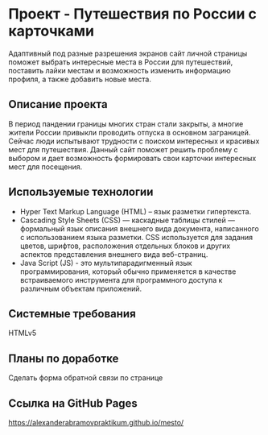# Проект - Путешествия по России с карточками

Адаптивный под разные разрешения экранов сайт личной страницы поможет выбрать интересные места в России для путешествий, поставить лайки местам и возможность изменить информацию профиля, а также добавить новые места.

## Описание проекта

В период пандении границы многих стран стали закрыты, а многие жители России привыкли проводить отпуска в основном заграницей. Сейчас люди испытывают трудности с поиском интересных и красивых мест для путешествия. Данный сайт поможет решить проблему с выбором и дает возможность формировать свои карточки интересных мест для посещения.

## Используемые технологии

* Hyper Text Markup Language (HTML) – язык разметки гипертекста.
* Cascading Style Sheets (CSS) — каскадные таблицы стилей — формальный язык описания внешнего вида документа, написанного с использованием языка разметки. CSS используется для задания цветов, шрифтов, расположения отдельных блоков и других аспектов представления внешнего вида веб-страниц.
* Java Script (JS) - это мультипарадигменный язык программирования, который обычно применяется в качестве встраиваемого инструмента для программного доступа к различным объектам приложений.

## Системные требования

HTMLv5

## Планы по доработке

Сделать форма обратной связи по странице

## Ссылка на GitHub Pages
https://alexanderabramovpraktikum.github.io/mesto/
